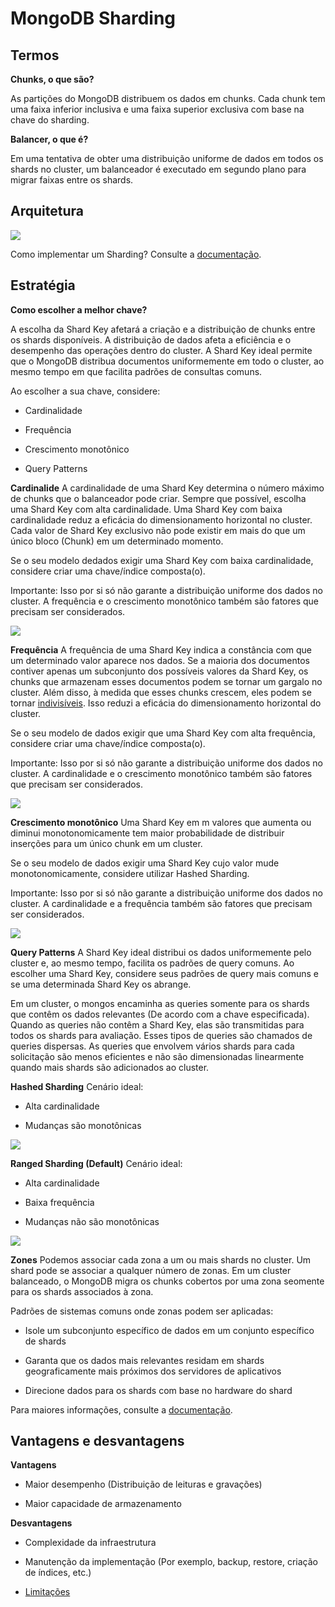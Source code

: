 # MongoDB Sharding

## Termos
**Chunks, o que são?**

As partições do MongoDB distribuem os dados em chunks. Cada chunk tem uma faixa inferior inclusiva e uma faixa superior exclusiva com base na chave do sharding.

**Balancer, o que é?**

Em uma tentativa de obter uma distribuição uniforme de dados em todos os shards no cluster, um balanceador é executado em segundo plano para migrar faixas entre os shards.

## Arquitetura
![](img/sharded-cluster-architecture.jpeg)

Como implementar um Sharding? Consulte a [documentação](https://www.mongodb.com/pt-br/docs/manual/tutorial/deploy-shard-cluster/).

## Estratégia
**Como escolher a melhor chave?**

A escolha da Shard Key afetará a criação e a distribuição de chunks entre os shards disponíveis. A distribuição de dados afeta a eficiência e o desempenho das operações dentro do cluster. A Shard Key ideal permite que o MongoDB distribua documentos uniformemente em todo o cluster, ao mesmo tempo em que facilita padrões de consultas comuns.

Ao escolher a sua chave, considere:

- Cardinalidade

- Frequência

- Crescimento monotônico

- Query Patterns

**Cardinalide**
A cardinalidade de uma Shard Key determina o número máximo de chunks que o balanceador pode criar. Sempre que possível, escolha uma Shard Key com alta cardinalidade. Uma Shard Key com baixa cardinalidade reduz a eficácia do dimensionamento horizontal no cluster. Cada valor de Shard Key exclusivo não pode existir em mais do que um único bloco (Chunk) em um determinado momento.

Se o seu modelo dedados exigir uma Shard Key com baixa cardinalidade, considere criar uma chave/índice composta(o).

Importante: Isso por si só não garante a distribuição uniforme dos dados no cluster. A frequência e o crescimento monotônico também são fatores que precisam ser considerados.

![](img/sharded-cluster-ranged-distribution-low-cardinal.bakedsvg)

**Frequência**
A frequência de uma Shard Key indica a constância com que um determinado valor aparece nos dados. Se a maioria dos documentos contiver apenas um subconjunto dos possíveis valores da Shard Key, os chunks que armazenam esses documentos podem se tornar um gargalo no cluster. Além disso, à medida que esses chunks crescem, eles podem se tornar [indivisíveis](https://www.mongodb.com/pt-br/docs/manual/core/sharding-data-partitioning/#std-label-jumbo-chunks). Isso reduzi a eficácia do dimensionamento horizontal do cluster.

Se o seu modelo de dados exigir que uma Shard Key com alta frequência, considere criar uma chave/índice composta(o).

Importante: Isso por si só não garante a distribuição uniforme dos dados no cluster. A cardinalidade e o crescimento monotônico também são fatores que precisam ser considerados.

![](img/sharded-cluster-ranged-distribution-frequency.bakedsvg)

**Crescimento monotônico**
Uma Shard Key em m valores que aumenta ou diminui monotonomicamente tem maior probabilidade de distribuir inserções para um único chunk em um cluster.

Se o seu modelo de dados exigir uma Shard Key cujo valor mude monotonomicamente, considere utilizar Hashed Sharding.

Importante: Isso por si só não garante a distribuição uniforme dos dados no cluster. A cardinalidade e a frequência também são fatores que precisam ser considerados.

![](img/sharded-cluster-monotonic-distribution.bakedsvg)

**Query Patterns**
A Shard Key ideal distribui os dados uniformemente pelo cluster e, ao mesmo tempo, facilita os padrões de query comuns. Ao escolher uma Shard Key, considere seus padrões de query mais comuns e se uma determinada Shard Key os abrange.

Em um cluster, o mongos encaminha as queries somente para os shards que contêm os dados relevantes (De acordo com a chave especificada). Quando as queries não contêm a Shard Key, elas são transmitidas para todos os shards para avaliação. Esses tipos de queries são chamados de queries dispersas. As queries que envolvem vários shards para cada solicitação são menos eficientes e não são dimensionadas linearmente quando mais shards são adicionados ao cluster.

**Hashed Sharding**
Cenário ideal:

- Alta cardinalidade

- Mudanças são monotônicas

![](img/sharding-hash-based.bakedsvg)

**Ranged Sharding (Default)**
Cenário ideal:

- Alta cardinalidade

- Baixa frequência

- Mudanças não são monotônicas

![](img/sharding-range-based.bakedsvg)

**Zones**
Podemos associar cada zona a um ou mais shards no cluster. Um shard pode se associar a qualquer número de zonas. Em um cluster balanceado, o MongoDB migra os chunks cobertos por uma zona seomente para os shards associados à zona.

Padrões de sistemas comuns onde zonas podem ser aplicadas:

- Isole um subconjunto específico de dados em um conjunto específico de shards

- Garanta que os dados mais relevantes residam em shards geograficamente mais próximos dos servidores de aplicativos

- Direcione dados para os shards com base no hardware do shard

Para maiores informações, consulte a [documentação](https://www.mongodb.com/pt-br/docs/manual/tutorial/sharding-segmenting-shards/).

## Vantagens e desvantagens
**Vantagens**

- Maior desempenho (Distribuição de leituras e gravações)

- Maior capacidade de armazenamento

**Desvantagens**

- Complexidade da infraestrutura

- Manutenção da implementação (Por exemplo, backup, restore, criação de índices, etc.)

- [Limitações](https://www.mongodb.com/pt-br/docs/manual/reference/limits/#sharded-clusters)